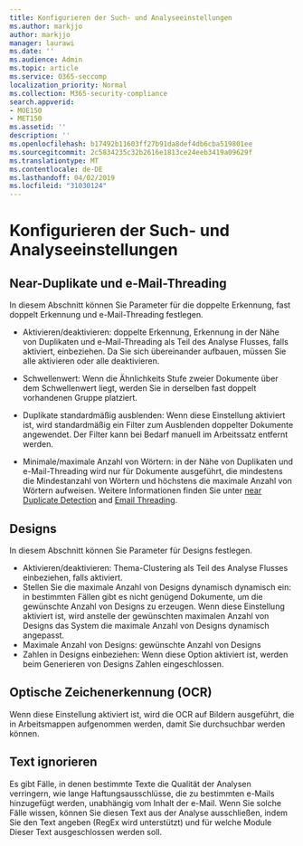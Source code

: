 ```yaml
---
title: Konfigurieren der Such- und Analyseeinstellungen
ms.author: markjjo
author: markjjo
manager: laurawi
ms.date: ''
ms.audience: Admin
ms.topic: article
ms.service: O365-seccomp
localization_priority: Normal
ms.collection: M365-security-compliance
search.appverid:
- MOE150
- MET150
ms.assetid: ''
description: ''
ms.openlocfilehash: b17492b11603ff27b91da8def4db6cba519801ee
ms.sourcegitcommit: 2c5834235c32b2616e1813ce24eeb3419a09629f
ms.translationtype: MT
ms.contentlocale: de-DE
ms.lasthandoff: 04/02/2019
ms.locfileid: "31030124"
---
```

# <a name="configure-search-and-analytics-settings"></a>Konfigurieren der Such- und Analyseeinstellungen

## <a name="near-duplicates-and-email-threading"></a>Near-Duplikate und e-Mail-Threading

In diesem Abschnitt können Sie Parameter für die doppelte Erkennung, fast doppelt Erkennung und e-Mail-Threading festlegen.

- Aktivieren/deaktivieren: doppelte Erkennung, Erkennung in der Nähe von Duplikaten und e-Mail-Threading als Teil des Analyse Flusses, falls aktiviert, einbeziehen. Da Sie sich übereinander aufbauen, müssen Sie alle aktivieren oder alle deaktivieren.

- Schwellenwert: Wenn die Ähnlichkeits Stufe zweier Dokumente über dem Schwellenwert liegt, werden Sie in derselben fast doppelt vorhandenen Gruppe platziert.

- Duplikate standardmäßig ausblenden: Wenn diese Einstellung aktiviert ist, wird standardmäßig ein Filter zum Ausblenden doppelter Dokumente angewendet. Der Filter kann bei Bedarf manuell im Arbeitssatz entfernt werden.

- Minimale/maximale Anzahl von Wörtern: in der Nähe von Duplikaten und e-Mail-Threading wird nur für Dokumente ausgeführt, die mindestens die Mindestanzahl von Wörtern und höchstens die maximale Anzahl von Wörtern aufweisen.
Weitere Informationen finden Sie unter [near Duplicate Detection](near-duplicates.md) and [Email Threading](email-threading.md).

## <a name="themes"></a>Designs

In diesem Abschnitt können Sie Parameter für Designs festlegen.

- Aktivieren/deaktivieren: Thema-Clustering als Teil des Analyse Flusses einbeziehen, falls aktiviert.
- Stellen Sie die maximale Anzahl von Designs dynamisch dynamisch ein: in bestimmten Fällen gibt es nicht genügend Dokumente, um die gewünschte Anzahl von Designs zu erzeugen. Wenn diese Einstellung aktiviert ist, wird anstelle der gewünschten maximalen Anzahl von Designs das System die maximale Anzahl von Designs dynamisch angepasst.
- Maximale Anzahl von Designs: gewünschte Anzahl von Designs
- Zahlen in Designs einbeziehen: Wenn diese Option aktiviert ist, werden beim Generieren von Designs Zahlen eingeschlossen.  

## <a name="optical-character-recognition-ocr"></a>Optische Zeichenerkennung (OCR)

Wenn diese Einstellung aktiviert ist, wird die OCR auf Bildern ausgeführt, die in Arbeitsmappen aufgenommen werden, damit Sie durchsuchbar werden können.

## <a name="ignore-text"></a>Text ignorieren

Es gibt Fälle, in denen bestimmte Texte die Qualität der Analysen verringern, wie lange Haftungsausschlüsse, die zu bestimmten e-Mails hinzugefügt werden, unabhängig vom Inhalt der e-Mail. Wenn Sie solche Fälle wissen, können Sie diesen Text aus der Analyse ausschließen, indem Sie den Text angeben (RegEx wird unterstützt) und für welche Module Dieser Text ausgeschlossen werden soll.
